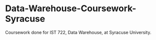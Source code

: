 # Data-Warehouse-Coursework-Syracuse
Coursework done for IST 722, Data Warehouse, at Syracuse University.
